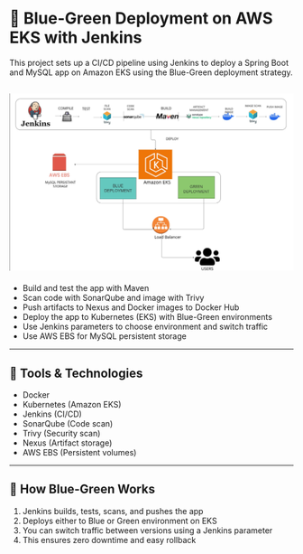 
# 🚀 Blue-Green Deployment on AWS EKS with Jenkins

This project sets up a CI/CD pipeline using Jenkins to deploy a Spring Boot and MySQL app on Amazon EKS using the Blue-Green deployment strategy.

![Architecture Diagram](./arch-diagram.png)
---

- Build and test the app with Maven
- Scan code with SonarQube and image with Trivy
- Push artifacts to Nexus and Docker images to Docker Hub
- Deploy the app to Kubernetes (EKS) with Blue-Green environments
- Use Jenkins parameters to choose environment and switch traffic
- Use AWS EBS for MySQL persistent storage

---

## 🧰 Tools & Technologies

- Docker
- Kubernetes (Amazon EKS)
- Jenkins (CI/CD)
- SonarQube (Code scan)
- Trivy (Security scan)
- Nexus (Artifact storage)
- AWS EBS (Persistent volumes)

---

## 🚦 How Blue-Green Works

1. Jenkins builds, tests, scans, and pushes the app
2. Deploys either to Blue or Green environment on EKS
3. You can switch traffic between versions using a Jenkins parameter
4. This ensures zero downtime and easy rollback


